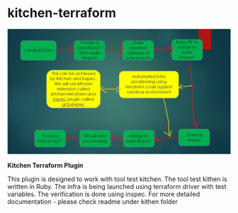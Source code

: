 # kitchen-terraform

![alt Terraform Testing](./Terraform_test_driven_development.jpg)

**Kitchen Terraform Plugin**

This plugin is designed to work with tool test kitchen.
The tool test kithen is written in Ruby.
The infra is being launched using terraform driver with test variables.
The verification is done using inspec.
For more detailed documentation - please check readme under kithen folder